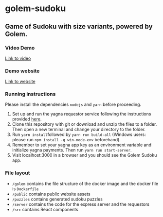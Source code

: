 # golem-sudoku
## Game of Sudoku with size variants, powered by Golem.

### Video Demo
[Link to video](https://youtu.be/CkJZt0CSoNI)

### Demo website
[Link to website](https://85acb420dfbc.ngrok.io)

### Running instructions
Please install the dependencies `nodejs` and `yarn` before proceeding.
 1. Set up and run the yagna requestor service following the instructions provided [here](https://handbook.golem.network/requestor-tutorials/flash-tutorial-of-requestor-development).
 2. Clone this repository with git or download and unzip the files to a folder. Then open a new terminal and change your directory to the folder.
 3. Run `yarn install`followed by `yarn run build-all` (Windows users: please run `npm install -g win-node-env` beforehand).
 4. Remember to set your yagna app key as an environment variable and initialize yagna payments. Then run `yarn run start-server`.
 5. Visit localhost:3000 in a browser and you should see the Golem Sudoku app.

### File layout

 - `/golem` contains the file structure of the docker image and the docker file is `Dockerfile`
 - `/public` contains public website assets
 - `/puzzles` contains generated sudoku puzzles
 - `/server` contains the code for the express server and the requestors
 - `/src` contains React components
